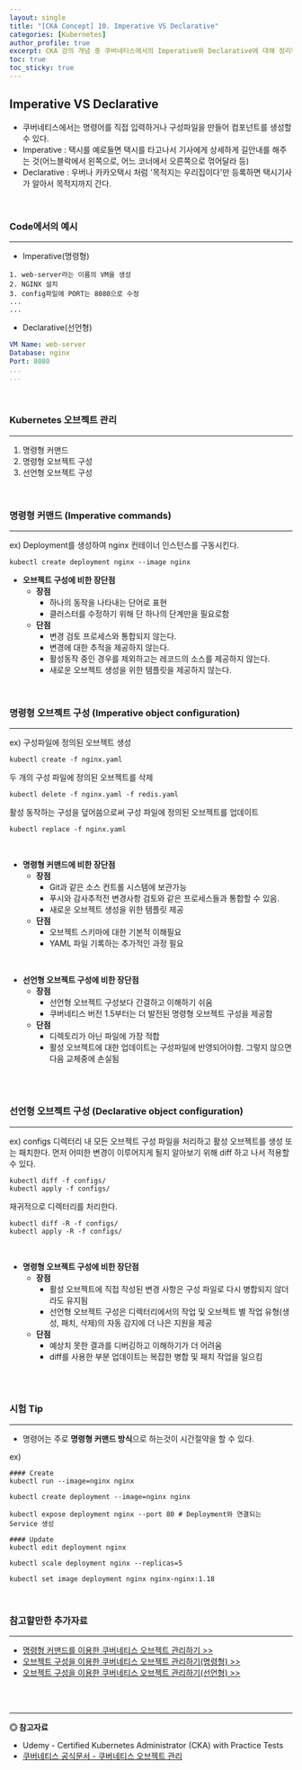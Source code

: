 ```yaml
---
layout: single
title: "[CKA Concept] 10. Imperative VS Declarative"
categories: [Kubernetes]
author_profile: true
excerpt: CKA 강의 개념 중 쿠버네티스에서의 Imperative와 Declarative에 대해 정리한다. 
toc: true
toc_sticky: true
---
```


## Imperative VS Declarative
- 쿠버네티스에서는 명령어를 직접 입력하거나 구성파일을 만들어 컴포넌트를 생성할 수 있다.
- Imperative : 택시를 예로들면 택시를 타고나서 기사에게 상세하게 길안내를 해주는 것(어느블락에서 왼쪽으로, 어느 코너에서 오른쪽으로 꺾어달라 등)
- Declarative : 우버나 카카오택시 처럼 '목적지는 우리집이다'만 등록하면 택시기사가 알아서 목적지까지 간다.

<br>

### Code에서의 예시
-----------------------------
- Imperative(명령형)
```shell
1. web-server라는 이름의 VM을 생성
2. NGINX 설치
3. config파일에 PORT는 8080으로 수정
...
...
```

- Declarative(선언형)
```yml
VM Name: web-server
Database: nginx
Port: 8080
...
...
```

<br>

### Kubernetes 오브젝트 관리
---------------------------
1. 명령형 커맨드
2. 명령형 오브젝트 구성
3. 선언형 오브젝트 구성

<br>

### 명령형 커맨드 (Imperative commands)
--------------------
ex) Deployment를 생성하여 nginx 컨테이너 인스턴스를 구동시킨다.
```shell
kubectl create deployment nginx --image nginx
```

- **오브젝트 구성에 비한 장단점**
    - **장점**
        - 하나의 동작을 나타내는 단어로 표현
        - 클러스터를 수정하기 위해 단 하나의 단계만을 필요로함
    - **단점**
        - 변경 검토 프로세스와 통합되지 않는다.
        - 변경에 대한 추적을 제공하지 않는다.
        - 활성동작 중인 경우를 제외하고는 레코드의 소스를 제공하지 않는다.
        - 새로운 오브젝트 생성을 위한 템플릿을 제공하지 않는다.

<br>

### 명령형 오브젝트 구성 (Imperative object configuration)
--------------------
ex) 구성파일에 정의된 오브젝트 생성

```shell
kubectl create -f nginx.yaml
```

두 개의 구성 파일에 정의된 오브젝트를 삭제

```shell
kubectl delete -f nginx.yaml -f redis.yaml
```

활성 동작하는 구성을 덮어씀으로써 구성 파일에 정의된 오브젝트를 업데이트
```shell
kubectl replace -f nginx.yaml
```

<br>

- **명령형 커맨드에 비한 장단점**
    - **장점**
        - Git과 같은 소스 컨트롤 시스템에 보관가능
        - 푸시와 감사추적전 변경사항 검토와 같은 프로세스들과 통합할 수 있음.
        - 새로운 오브젝트 생성을 위한 템플릿 제공
    - **단점**
        - 오브젝트 스키마에 대한 기본적 이해필요
        - YAML 파일 기록하는 추가적인 과정 필요

<br>

- **선언형 오브젝트 구성에 비한 장단점**
    - **장점**
        - 선언형 오브젝트 구성보다 간결하고 이해하기 쉬움
        - 쿠버네티스 버전 1.5부터는 더 발전된 명령형 오브젝트 구성을 제공함
    - **단점**
        - 디렉토리가 아닌 파일에 가장 적합
        - 활성 오브젝트에 대한 업데이트는 구성파일에 반영되어야함. 그렇지 않으면 다음 교체중에 손실됨

<br><br>


### 선언형 오브젝트 구성 (Declarative object configuration)
--------------------
ex) configs 디렉터리 내 모든 오브젝트 구성 파일을 처리하고 활성 오브젝트를 생성 또는 패치한다. 먼저 어떠한 변경이 이루어지게 될지 알아보기 위해 diff 하고 나서 적용할 수 있다.
```shell
kubectl diff -f configs/
kubectl apply -f configs/
```

재귀적으로 디렉터리를 처리한다.
```shell
kubectl diff -R -f configs/
kubectl apply -R -f configs/
```
<br>

- **명령형 오브젝트 구성에 비한 장단점**
    - **장점**
        - 활성 오브젝트에 직접 작성된 변경 사항은 구성 파일로 다시 병합되지 않더라도 유지됨
        - 선언형 오브젝트 구성은 디렉터리에서의 작업 및 오브젝트 별 작업 유형(생성, 패치, 삭제)의 자동 감지에 더 나은 지원을 제공
    - **단점**
        - 예상치 못한 결과를 디버깅하고 이해하기가 더 어려움
        - diff를 사용한 부분 업데이트는 복잡한 병합 및 패치 작업을 일으킴

<br><br>


### 시험 Tip
--------------------
- 명령어는 주로 **명령형 커맨드 방식**으로 하는것이 시간절약을 할 수 있다.

ex)<br>

```shell
#### Create
kubectl run --image=nginx nginx

kubectl create deployment --image=nginx nginx

kubectl expose deployment nginx --port 80 # Deployment와 연결되는 Service 생성

#### Update
kubectl edit deployment nginx

kubectl scale deployment nginx --replicas=5

kubectl set image deployment nginx nginx-nginx:1.18
```

<br>

### 참고할만한 추가자료
--------------------
- [명령형 커맨드를 이용한 쿠버네티스 오브젝트 관리하기 >>](https://kubernetes.io/ko/docs/tasks/manage-kubernetes-objects/imperative-command/)
- [오브젝트 구성을 이용한 쿠버네티스 오브젝트 관리하기(명령형) >>](https://kubernetes.io/ko/docs/tasks/manage-kubernetes-objects/imperative-config/)
- [오브젝트 구성을 이용한 쿠버네티스 오브젝트 관리하기(선언형) >>](https://kubernetes.io/ko/docs/tasks/manage-kubernetes-objects/declarative-config/)


<br><br>


------------------
**◎ 참고자료**
- Udemy - Certified Kubernetes Administrator (CKA) with Practice Tests
- [쿠버네티스 공식문서 - 쿠버네티스 오브젝트 관리](https://kubernetes.io/ko/docs/concepts/overview/working-with-objects/object-management/)
